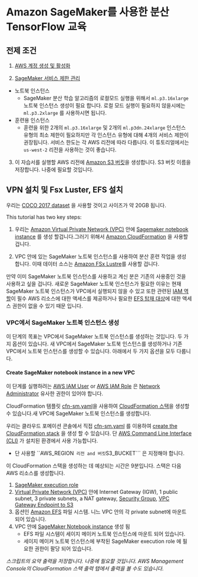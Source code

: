 # Amazon SageMaker를 사용한 분산 TensorFlow 교육

## 전제 조건
1. [AWS 계정 생성 및 활성화](https://aws.amazon.com/premiumsupport/knowledge-center/create-and-activate-aws-account/)

2. [SageMaker 서비스 제한 관리](https://aws.amazon.com/premiumsupport/knowledge-center/manage-service-limits/)
- 노트북 인스턴스
    - SageMaker 분산 학습 알고리즘의 로컬모드 실행을 위해서 ```ml.p3.16xlarge``` 노트북 인스턴스 생성이 필요 합니다. 로컬 모드 실행이 필요하지 않을시에는 ```ml.p3.2xlarge``` 를 사용하시면 됩니다.
- 훈련용 인스턴스    
    - 훈련을 위한 2개의 ```ml.p3.16xlarge``` 및 2개의 ```ml.p3dn.24xlarge``` 인스턴스 유형의 최소 제한이 필요하지만 각 인스턴스 유형에 대해 4개의 서비스 제한이 권장됩니다. 서비스 한도는 각 AWS 리전에 따라 다릅니다. 이 튜토리얼에서는 ```us-west-2``` 리전을 사용하는 것이 좋습니다.

3. 이 자습서를 실행할 AWS 리전에 [Amazon S3 버킷]((https://docs.aws.amazon.com/en_pv/AmazonS3/latest/gsg/CreatingABucket.html))을 생성합니다. S3 버킷 이름을 저장합니다. 나중에 필요할 것입니다.


## VPN 설치 및 Fsx Luster, EFS 설치


우리는 [COCO 2017 dataset](http://cocodataset.org/#home) 을 사용할 것이고 사이즈가 약 20GB 됩니다. 

This tutorial has two key steps:

1. 우리는  [Amazon Virtual Private Network (VPC)](https://aws.amazon.com/vpc/) 안에   [Sagemaker notebook instance](https://docs.aws.amazon.com/en_pv/sagemaker/latest/dg/nbi.html) 를 생성 할겁니다.그러기 위해서 [Amazon CloudFormation](https://aws.amazon.com/cloudformation/) 을 사용할 겁니다.

2. VPC 안에 있는 SageMaker 노트북 인스턴스를 사용하여 분산 훈련 작업을 생성 합니다. 이때 데이터 소스는 [Amazon FSx Lustre](https://aws.amazon.com/fsx/)를 사용할 겁니다.

만약 이미 SageMaker 노트북 인스턴스를 사용하고 계신 분은 기존의 사용중인 것을 사용하고 싶을 겁니다.
새로운 SageMaker 노트북 인스턴스가 필요한 이유는 현재 SageMaker 노트북 인스턴스가 VPC에서 실행되지 않을 수 있고 또한 관련된 [IAM 역할](https://docs.aws.amazon.com/en_pv/IAM/latest/UserGuide/id_roles.html)이 필수 AWS 리소스에 대한 액세스를 제공하거나 필요한 [EFS 탑재 대상](https://docs.aws.amazon.com/en_pv/efs/latest/ug/accessing-fs.html)에 대한 액세스 권한이 없을 수 있기 때문 입니다.


### VPC에서 SageMaker 노트북 인스턴스 생성
이 단계의 목표는 VPC에서 SageMaker 노트북 인스턴스를 생성하는 것입니다. 두 가지 옵션이 있습니다. 새 VPC에서 SageMaker 노트북 인스턴스를 생성하거나 기존 VPC에서 노트북 인스턴스를 생성할 수 있습니다. 아래에서 두 가지 옵션을 모두 다룹니다.

#### Create SageMaker notebook instance in a new VPC

이 단계를 실행하려는 [AWS IAM User](https://docs.aws.amazon.com/en_pv/IAM/latest/UserGuide/id_users.html) or [AWS IAM Role](https://docs.aws.amazon.com/en_pv/IAM/latest/UserGuide/id_roles.html) 은 [Network Administrator](https://docs.aws.amazon.com/en_pv/IAM/latest/UserGuide/access_policies_job-functions.html) 유사한 권한이 있어야 합니다.


CloudFormation 템플릿 [cfn-sm.yaml](cfn-sm.yaml)을 사용하여 [CloudFormation 스택](https://docs.aws.amazon.com/en_pv/AWSCloudFormation/latest/UserGuide/stacks.html)을 생성할 수 있습니다.새 VPC에 SageMaker 노트북 인스턴스를 생성합니다.

우리는 클라우드 포메이션 콘솔에서 직접 [cfn-sm.yaml](cfn-sm.yaml) 를 이용하여 [create the CloudFormation stack](https://docs.aws.amazon.com/en_pv/AWSCloudFormation/latest/UserGuide/cfn-console-create-stack.html) 을 생성 할 수 있습니다. 단 [AWS Command Line Interface (CLI)](https://docs.aws.amazon.com/en_pv/cli/latest/userguide/cli-chap-welcome.html) 가 설치된 환경에서 사용 가능합니다.
- 단 사용할 ``AWS_REGION``` 리전 and 버킷```S3_BUCKET``` 은 지정해야 합니다.


이 CloudFormation 스택을 생성하는 데 예상되는 시간은 9분입니다. 스택은 다음 AWS 리소스를 생성합니다.
   
   1. [SageMaker execution role](https://docs.aws.amazon.com/en_pv/sagemaker/latest/dg/sagemaker-roles.html)
   2. [Virtual Private Network (VPC)](https://aws.amazon.com/vpc/) 안에 Internet Gateway (IGW), 1 public subnet, 3 private subnets, a NAT gateway, [Security Group](https://docs.aws.amazon.com/en_pv/vpc/latest/userguide/VPC_SecurityGroups.html), [VPC Gateway Endpoint to S3](https://docs.aws.amazon.com/en_pv/vpc/latest/userguide/vpc-endpoints-s3.html)
   3. 옵션인 [Amazon EFS](https://aws.amazon.com/efs/) 파일 시스템. 니느 VPC 안의 각 private subnet에 마운트 되어 있습니다.
   4. VPC 안에 [SageMaker Notebook instance](https://docs.aws.amazon.com/en_pv/sagemaker/latest/dg/nbi.html) 생성 됨
      * EFS 파일 시스템이 세이지 메이커 노트북 인스턴스에 마운트 되어 있습니다.
      * 세이지 메이커 노트북 인스턴스에 부착된 SageMaker execution role 에 필요한 권한이 팔당 되어 있습니다.
      
*스크립트의 요약 출력을 저장합니다. 나중에 필요할 것입니다. AWS Management Console의 CloudFormation 스택 출력 탭에서 출력을 볼 수도 있습니다.*
